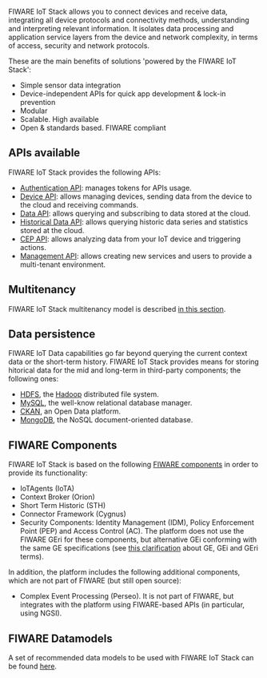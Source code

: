FIWARE IoT Stack allows you to connect devices and receive data, integrating all
device protocols and connectivity methods, understanding and interpreting relevant information.
It isolates data processing and application service layers from the device and network complexity,
in terms of access, security and network protocols.

These are the main benefits of solutions 'powered by the FIWARE IoT Stack':

- Simple sensor data integration
- Device-independent APIs for quick app development & lock-in prevention
- Modular
- Scalable. High available
- Open & standards based. FIWARE compliant

## APIs available

FIWARE IoT Stack provides the following APIs:

- [Authentication API](authentication_api.md): manages tokens for APIs usage.
- [Device API](device_api.md): allows managing devices, sending data from the device to the cloud and receiving commands.
- [Data API](data_api.md): allows querying and subscribing to data stored at the cloud.
- [Historical Data API](historicdata_api.md): allows querying historic data series and statistics stored at the cloud.
- [CEP API](cep_api.md): allows analyzing data from your IoT device and triggering actions.
- [Management API](management_api.md): allows creating new services and users to provide a multi-tenant environment.

## Multitenancy

FIWARE IoT Stack multitenancy model is described [in this section](multitenancy.md).

## Data persistence

FIWARE IoT Data capabilities go far beyond querying the current context data or the short-term history. FIWARE IoT Stack provides means for storing hitorical data for the mid and long-term in third-party components; the following ones:

- [HDFS](http://hadoop.apache.org/docs/current/hadoop-project-dist/hadoop-hdfs/HdfsUserGuide.html), the [Hadoop](http://hadoop.apache.org/) distributed file system.
- [MySQL](https://www.mysql.com/), the well-know relational database manager.
- [CKAN](http://ckan.org/), an Open Data platform.
- [MongoDB](https://www.mongodb.org/), the NoSQL document-oriented database.

## FIWARE Components

FIWARE IoT Stack is based on the following [FIWARE components](walkthrough.md) in order to provide its functionality:

- IoTAgents (IoTA)
- Context Broker (Orion)
- Short Term Historic (STH)
- Connector Framework (Cygnus)
- Security Components: Identity Management (IDM), Policy Enforcement Point (PEP) and Access Control (AC). The platform does not
  use the FIWARE GEri for these components, but alternative GEi conforming with the same GE specifications (see 
  [this clarification](https://ask.fiware.org/question/1/what-is-a-fiware-ge-and-a-gei/) about GE, GEi and GEri terms).

In addition, the platform includes the following additional components, which are not part of FIWARE (but still open source):

- Complex Event Processing (Perseo). It is not part of FIWARE, but integrates with the platform using FIWARE-based APIs (in particular, using NGSI).

## FIWARE Datamodels

A set of recommended data models to be used with FIWARE IoT Stack can be found [here](http://fiware-datamodels.readthedocs.io/en/latest/index.html).
